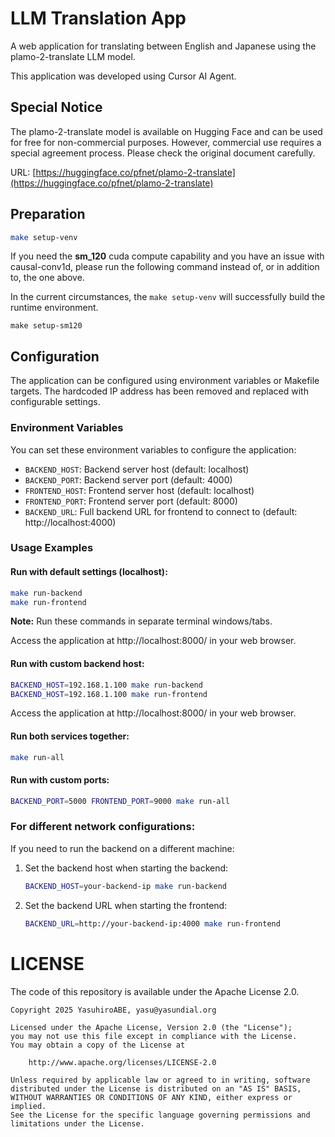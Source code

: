 # LLM Translation App

A web application for translating between English and Japanese using the plamo-2-translate LLM model.

This application was developed using Cursor AI Agent.

## Special Notice

The plamo-2-translate model is available on Hugging Face and can be used for free for non-commercial purposes.
However, commercial use requires a special agreement process. Please check the original document carefully.

URL: [https://huggingface.co/pfnet/plamo-2-translate](https://huggingface.co/pfnet/plamo-2-translate)

## Preparation

```bash
make setup-venv
```

If you need the **sm_120** cuda compute capability and you have an issue with causal-conv1d, please run the following command instead of, or in addition to, the one above.

In the current circumstances, the ``make setup-venv`` will successfully build the runtime environment.

```bash:
make setup-sm120
```

## Configuration

The application can be configured using environment variables or Makefile targets.
The hardcoded IP address has been removed and replaced with configurable settings.

### Environment Variables

You can set these environment variables to configure the application:

- `BACKEND_HOST`: Backend server host (default: localhost)
- `BACKEND_PORT`: Backend server port (default: 4000)
- `FRONTEND_HOST`: Frontend server host (default: localhost)
- `FRONTEND_PORT`: Frontend server port (default: 8000)
- `BACKEND_URL`: Full backend URL for frontend to connect to (default: http://localhost:4000)

### Usage Examples

#### Run with default settings (localhost):
```bash
make run-backend
make run-frontend
```

**Note:** Run these commands in separate terminal windows/tabs.

Access the application at http://localhost:8000/ in your web browser.

#### Run with custom backend host:
```bash
BACKEND_HOST=192.168.1.100 make run-backend
BACKEND_HOST=192.168.1.100 make run-frontend
```

Access the application at http://localhost:8000/ in your web browser.

#### Run both services together:
```bash
make run-all
```

#### Run with custom ports:
```bash
BACKEND_PORT=5000 FRONTEND_PORT=9000 make run-all
```

### For different network configurations:

If you need to run the backend on a different machine:

1. Set the backend host when starting the backend:
   ```bash
   BACKEND_HOST=your-backend-ip make run-backend
   ```

2. Set the backend URL when starting the frontend:
   ```bash
   BACKEND_URL=http://your-backend-ip:4000 make run-frontend
   ```

# LICENSE

The code of this repository is available under the Apache License 2.0.

```license:Apache-2.0
Copyright 2025 YasuhiroABE, yasu@yasundial.org

Licensed under the Apache License, Version 2.0 (the "License");
you may not use this file except in compliance with the License.
You may obtain a copy of the License at

    http://www.apache.org/licenses/LICENSE-2.0

Unless required by applicable law or agreed to in writing, software
distributed under the License is distributed on an "AS IS" BASIS,
WITHOUT WARRANTIES OR CONDITIONS OF ANY KIND, either express or implied.
See the License for the specific language governing permissions and
limitations under the License.
```
